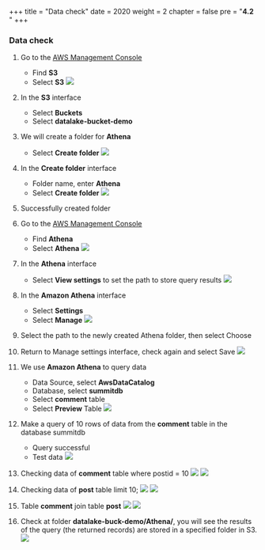 +++
title = "Data check"
date = 2020
weight = 2
chapter = false
pre = "<b>4.2 </b>"
+++

### Data check

1. Go to the [AWS Management Console](https://us-east-1.console.aws.amazon.com/console/home?region=us-east-1)

   - Find **S3**
   - Select **S3**
     ![](/images/3/1/0001-creates3bucket.png)

2. In the **S3** interface

   - Select **Buckets**
   - Select **datalake-bucket-demo**

3. We will create a folder for **Athena**
   - Select **Create folder**
     ![](/images/4/2/3.png)
4. In the **Create folder** interface
   - Folder name, enter **Athena**
   - Select **Create folder**
     ![](/images/4/2/4.png)
5. Successfully created folder
6. Go to the [AWS Management Console](https://us-east-1.console.aws.amazon.com/console/home?region=us-east-1)
   - Find **Athena**
   - Select **Athena**
     ![](/images/4/2/1.png)
7. In the **Athena** interface

   - Select **View settings** to set the path to store query results
     ![](/images/4/2/5.png)

8. In the **Amazon Athena** interface
   - Select **Settings**
   - Select **Manage**
     ![](/images/4/2/6.png)
9. Select the path to the newly created Athena folder, then select Choose
10. Return to Manage settings interface, check again and select Save
    ![](/images/4/2/7.png)
11. We use **Amazon Athena** to query data

    - Data Source, select **AwsDataCatalog**
    - Database, select **summitdb**
    - Select **comment** table
    - Select **Preview** Table
      ![](/images/4/2/2.png)

12. Make a query of 10 rows of data from the **comment** table in the database summitdb
    - Query successful
    - Test data
      ![](/images/4/2/8.png)
13. Checking data of **comment** table where postid = 10
    ![](/images/4/2/9.png)
    ![](/images/4/2/10.png)

14. Checking data of **post** table limit 10;
    ![](/images/4/2/11.png)
    ![](/images/4/2/12.png)
15. Table **comment** join table **post**
    ![](/images/4/2/13.png)
    ![](/images/4/2/14.png)

16. Check at folder **datalake-buck-demo/Athena/**, you will see the results of the query (the returned records) are stored in a specified folder in S3.
    ![](/images/4/2/15.png)
